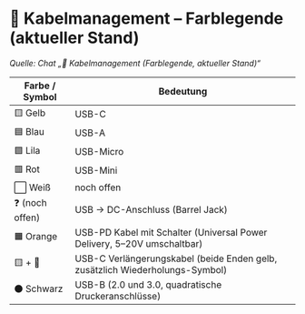 # 🧵 Kabelmanagement – Farblegende (aktueller Stand)

*Quelle: Chat „🧵 Kabelmanagement (Farblegende, aktueller Stand)“*

| Farbe / Symbol | Bedeutung |
|----------------|-----------|
| 🟨 Gelb        | USB-C |
| 🟦 Blau        | USB-A |
| 🟪 Lila        | USB-Micro |
| 🟥 Rot         | USB-Mini |
| ⬜ Weiß        | noch offen |
| ❓ (noch offen) | USB → DC-Anschluss (Barrel Jack) |
| 🟧 Orange      | USB-PD Kabel mit Schalter (Universal Power Delivery, 5–20V umschaltbar) |
| 🟨 + 🔁        | USB-C Verlängerungskabel (beide Enden gelb, zusätzlich Wiederholungs-Symbol) |
| ⚫ Schwarz     | USB-B (2.0 und 3.0, quadratische Druckeranschlüsse) |
